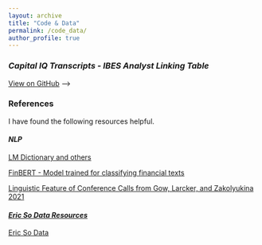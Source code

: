 ```yaml
---
layout: archive
title: "Code & Data"
permalink: /code_data/
author_profile: true
---
```


### *Capital IQ Transcripts - IBES Analyst Linking Table*

<a href="https://github.com/j4ffle/CapIQ_IBES_Match" target="_blank">View on GitHub</a>
-->
<!-- [Download]() -->

### References

I have found the following resources helpful.

#### *NLP*

<a href="https://sraf.nd.edu/" target="_blank">LM Dictionary and others</a>

<a href="https://huggingface.co/yiyanghkust" target="_blank">FinBERT - Model trained for classifying financial texts

<a href="https://github.com/iangow/ling_features" target="_blank">Linguistic Feature of Conference Calls from Gow, Larcker, and Zakolyukina 2021

#### *Eric So Data Resources*

<a href="https://mitmgmtfaculty.mit.edu/eso/data-library/" target="_blank">Eric So Data</a>